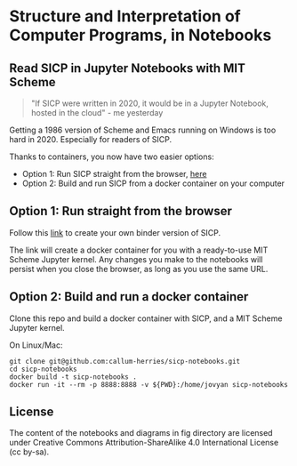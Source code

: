 Structure and Interpretation of Computer Programs, in Notebooks
====

## Read SICP in Jupyter Notebooks with MIT Scheme

> "If SICP were written in 2020, it would be in a Jupyter Notebook, hosted in the cloud" - me yesterday

Getting a 1986 version of Scheme and Emacs running on Windows is too hard in 2020. Especially for readers of SICP.

Thanks to containers, you now have two easier options:
- Option 1: Run SICP straight from the browser, [here](https://mybinder.org/v2/gh/callum-herries/sicp-notebooks/master?filepath=0.0_Structure_and_Interpretation_of_Computer_Programs.ipynb)
- Option 2: Build and run SICP from a docker container on your computer

Option 1: Run straight from the browser
------------------------------------

Follow this [link](https://mybinder.org/v2/gh/callum-herries/sicp-notebooks/master?filepath=0.0_Structure_and_Interpretation_of_Computer_Programs.ipynb) to create your own binder version of SICP.

The link will create a docker container for you with a ready-to-use MIT Scheme Jupyter kernel. Any changes you make to the notebooks will persist when you close the browser, as long as you use the same URL.

Option 2: Build and run a docker container
----------------------------------------

Clone this repo and build a docker container with SICP, and a MIT Scheme Jupyter kernel.

On Linux/Mac:

```
git clone git@github.com:callum-herries/sicp-notebooks.git
cd sicp-notebooks
docker build -t sicp-notebooks .
docker run -it --rm -p 8888:8888 -v ${PWD}:/home/jovyan sicp-notebooks
```

License
-------

The content of the notebooks and diagrams in fig directory are licensed under Creative Commons Attribution-ShareAlike 4.0 International License (cc by-sa).
